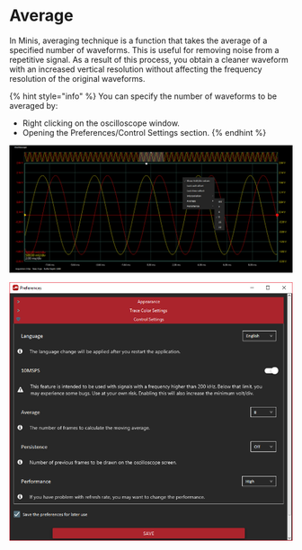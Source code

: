# Average

In Minis, averaging technique is a function that takes the average of a specified number of waveforms. This is useful for removing noise from a repetitive signal. As a result of this process, you obtain a cleaner waveform with an increased vertical resolution without affecting the frequency resolution of the original waveforms.

{% hint style="info" %}
You can specify the number of waveforms to be averaged by:

* Right clicking on the oscilloscope window.
* Opening the Preferences/Control Settings section.
{% endhint %}

![Right clicking on the oscilloscope window for average settings](../../../../../.gitbook/assets/image%20%28121%29.png)

![Preferences/Control Settings section](../../../../../.gitbook/assets/image%20%2892%29.png)

